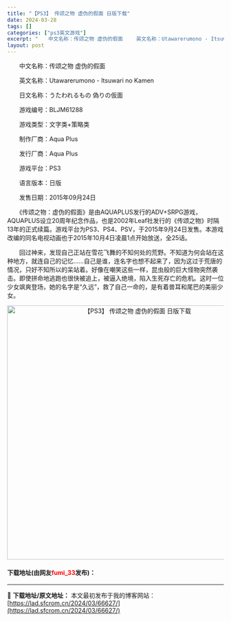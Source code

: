 ```yaml
---
title: "【PS3】 传颂之物 虚伪的假面 日版下载"
date: 2024-03-28
tags: []
categories: ["ps3英文游戏"]
excerpt: "　　中文名称：传颂之物 虚伪的假面 　　英文名称：Utawarerumono - Itsuwari no Kamen 　　日文名称：うたわれるもの 偽りの仮面 　　游戏编号：BLJM61288 　　游戏类型：文字类+策略类 　　制作厂商：Aqua Plus 　　发行厂商：Aqua Plus 　　游戏&hellip;"
layout: post
---
```


 <p>　　中文名称：传颂之物 虚伪的假面</p> <p>　　英文名称：Utawarerumono - Itsuwari no Kamen</p> <p>　　日文名称：うたわれるもの 偽りの仮面</p> <p>　　游戏编号：BLJM61288</p> <p>　　游戏类型：文字类+策略类</p> <p>　　制作厂商：Aqua Plus</p> <p>　　发行厂商：Aqua Plus</p> <p>　　游戏平台：PS3</p> <p>　　语言版本：日版</p> <p>　　发售日期：2015年09月24日</p> <p>　　《传颂之物：虚伪的假面》是由AQUAPLUS发行的ADV+SRPG游戏，AQUAPLUS设立20周年纪念作品，也是2002年Leaf社发行的《传颂之物》时隔13年的正式续篇。游戏平台为PS3、PS4、PSV，于2015年9月24日发售。本游戏改编的同名电视动画也于2015年10月4日凌晨1点开始放送，全25话。</p> <p>　　回过神来，发现自己正站在雪花飞舞的不知何处的荒野。不知道为何会站在这种地方，就连自己的记忆&hellip;&hellip;自己是谁，连名字也想不起来了，因为这过于荒唐的情况，只好不知所以的呆站着。好像在嘲笑这些一样，昆虫般的巨大怪物突然袭击。即使拼命地逃跑也很快被追上，被逼入绝境，陷入生死存亡的危机。这时一位少女飒爽登场，她的名字是&ldquo;久远&rdquo;，救了自己一命的，是有着兽耳和尾巴的美丽少女。</p> <p align="center"><img align="" border="0" src="https://lad.sfcrom.cn/wp-content/uploads/2024/03/20240328_66051be474185.jpg" width="591" alt="【PS3】 传颂之物 虚伪的假面 日版下载" /></p> <p><h4>下载地址(由网友<font color="red">fumi_33</font>发布)：</h4></p> 

---
📖 **下载地址/原文地址：** 本文最初发布于我的博客网站：[https://lad.sfcrom.cn/2024/03/66627/](https://lad.sfcrom.cn/2024/03/66627/)
